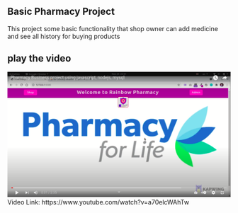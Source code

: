 <h2>Basic Pharmacy Project</h2>
<p>This project some basic functionality that shop owner can add medicine and see all history for buying products</p>
<h2> play the video </h2>
<img src="img/s1.png" />
Video Link: https://www.youtube.com/watch?v=a70elcWAhTw
